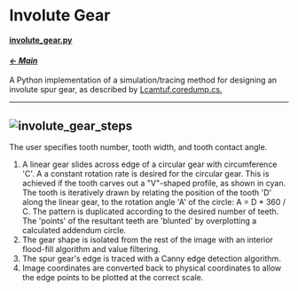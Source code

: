 # Involute Gear

**[involute_gear.py](involute_gear.py)**

#### _[&larr; Main](index.md)_

A Python implementation of a simulation/tracing method for designing an involute spur gear, as described by [Lcamtuf.coredump.cs.](https://lcamtuf.coredump.cx/gcnc/ch6/)

---
![involute_gear_steps](https://github.com/user-attachments/assets/03c3e843-4c55-4504-bb1c-051f6ccfbed6)
---
The user specifies tooth number, tooth width, and tooth contact angle.
1. A linear gear slides across edge of a circular gear with circumference 'C'. A a constant rotation rate is desired for the circular gear. This is achieved if the tooth carves out a "V"-shaped profile, as shown in cyan. The tooth is iteratively drawn by relating the position of the tooth 'D' along the linear gear, to the rotation angle 'A' of the circle: A = D * 360 / C. The pattern is duplicated according to the desired number of teeth. The 'points' of the resultant teeth are 'blunted' by overplotting a calculated addendum circle.
2. The gear shape is isolated from the rest of the image with an interior flood-fill algorithm and value filtering.
3. The spur gear's edge is traced with a Canny edge detection algorithm.
4. Image coordinates are converted back to physical coordinates to allow the edge points to be plotted at the correct scale.
